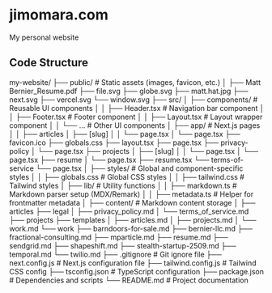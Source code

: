 # jimomara.com
My personal website

## Code Structure
my-website/
├── public/                   # Static assets (images, favicon, etc.)
│   ├── Matt Bernier_Resume.pdf
    ├── file.svg
    ├── globe.svg
    ├── matt.hat.jpg
    ├── next.svg
    ├── vercel.svg
    └── window.svg
├── src/
│   ├── components/           # Reusable UI components
│   │   ├── Header.tsx        # Navigation bar component
│   │   ├── Footer.tsx        # Footer component
│   │   ├── Layout.tsx        # Layout wrapper component
│   │   └── ...               # Other UI components
│   ├── app/                # Next.js pages
        │   │   ├── articles
        │   ├── [slug]
        │   │   └── page.tsx
        │   └── page.tsx
        ├── favicon.ico
        ├── globals.css
        ├── layout.tsx
        ├── page.tsx
        ├── privacy-policy
        │   └── page.tsx
        ├── projects
        │   ├── [slug]
        │   │   └── page.tsx
        │   └── page.tsx
        ├── resume
        │   └── page.tsx
        ├── resume.tsx
        └── terms-of-service
            └── page.tsx
│   ├── styles/               # Global and component-specific styles
│   │   ├── globals.css       # Global CSS styles
│   │   ├── tailwind.css      # Tailwind styles
│   ├── lib/                  # Utility functions
│   │   ├── markdown.ts       # Markdown parser setup (MDX/Remark)
│   │   ├── metadata.ts       # Helper for frontmatter metadata
│   ├── content/              # Markdown content storage
│       ├── articles
        ├── legal
        │   ├── privacy_policy.md
        │   └── terms_of_service.md
        ├── projects
        ├── templates
        │   ├── articles.md
        │   ├── projects.md
        │   └── work.md
        └── work
            ├── barndoors-for-sale.md
            ├── bernier-llc.md
            ├── fractional-consulting.md
            ├── mparticle.md
            ├── resume.md
            ├── sendgrid.md
            ├── shapeshift.md
            ├── stealth-startup-2509.md
            ├── temporal.md
            └── twilio.md 
├── .gitignore                # Git ignore file
├── next.config.js            # Next.js configuration file
├── tailwind.config.js        # Tailwind CSS config
├── tsconfig.json             # TypeScript configuration
├── package.json              # Dependencies and scripts
└── README.md                 # Project documentation
